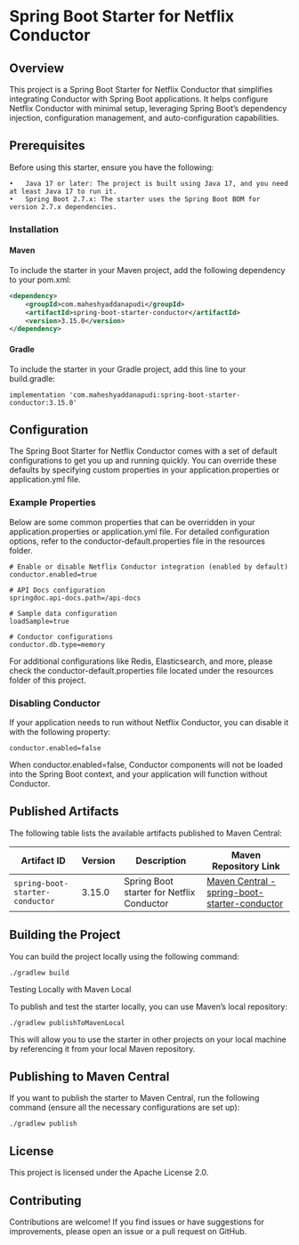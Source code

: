 # Spring Boot Starter for Netflix Conductor

## Overview

This project is a Spring Boot Starter for Netflix Conductor that simplifies integrating Conductor with Spring Boot applications. It helps configure Netflix Conductor with minimal setup, leveraging Spring Boot’s dependency injection, configuration management, and auto-configuration capabilities.

## Prerequisites

Before using this starter, ensure you have the following:

	•	Java 17 or later: The project is built using Java 17, and you need at least Java 17 to run it.
	•	Spring Boot 2.7.x: The starter uses the Spring Boot BOM for version 2.7.x dependencies.

### Installation

#### Maven

To include the starter in your Maven project, add the following dependency to your pom.xml:

```xml
<dependency>
    <groupId>com.maheshyaddanapudi</groupId>
    <artifactId>spring-boot-starter-conductor</artifactId>
    <version>3.15.0</version>
</dependency>
```

#### Gradle

To include the starter in your Gradle project, add this line to your build.gradle:

```
implementation 'com.maheshyaddanapudi:spring-boot-starter-conductor:3.15.0'
```

## Configuration

The Spring Boot Starter for Netflix Conductor comes with a set of default configurations to get you up and running quickly. You can override these defaults by specifying custom properties in your application.properties or application.yml file.

### Example Properties

Below are some common properties that can be overridden in your application.properties or application.yml file. For detailed configuration options, refer to the conductor-default.properties file in the resources folder.

```
# Enable or disable Netflix Conductor integration (enabled by default)
conductor.enabled=true

# API Docs configuration
springdoc.api-docs.path=/api-docs

# Sample data configuration
loadSample=true

# Conductor configurations
conductor.db.type=memory
```

For additional configurations like Redis, Elasticsearch, and more, please check the conductor-default.properties file located under the resources folder of this project.

### Disabling Conductor

If your application needs to run without Netflix Conductor, you can disable it with the following property:

```
conductor.enabled=false
```

When conductor.enabled=false, Conductor components will not be loaded into the Spring Boot context, and your application will function without Conductor.

## Published Artifacts

The following table lists the available artifacts published to Maven Central:

| Artifact ID                      | Version | Description                                    | Maven Repository Link                                                                                                 |
|-----------------------------------|---------|------------------------------------------------|----------------------------------------------------------------------------------------------------------------------|
| `spring-boot-starter-conductor`   | 3.15.0  | Spring Boot starter for Netflix Conductor       | [Maven Central - spring-boot-starter-conductor](https://search.maven.org/artifact/com.maheshyaddanapudi/spring-boot-starter-conductor/3.15.0/jar) |

## Building the Project

You can build the project locally using the following command:

```
./gradlew build
```

Testing Locally with Maven Local

To publish and test the starter locally, you can use Maven’s local repository:

```
./gradlew publishToMavenLocal
```

This will allow you to use the starter in other projects on your local machine by referencing it from your local Maven repository.

## Publishing to Maven Central

If you want to publish the starter to Maven Central, run the following command (ensure all the necessary configurations are set up):

```
./gradlew publish
```

## License

This project is licensed under the Apache License 2.0.

## Contributing

Contributions are welcome! If you find issues or have suggestions for improvements, please open an issue or a pull request on GitHub.
